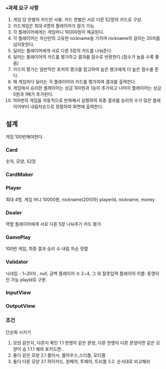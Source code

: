 ### ▪️과제 **요구 사항**
1. 게임 당 한벌의 카드만 사용. 카드 한벌은 서로 다른 52장의 카드로 구성.
2. 카드게임은 최대 4명의 플레이어가 참가 가능
3. 각 플레이어에게는 게임머니 10000원이 제공된다.
4. 각 플레이어는 자신만의 고유한 nickname을 기지며 nickname의 길이는 20자를 넘지못한다.
5. 딜러는 플레이어에게 서로 다른 5장의 카드를 나눠준다.
6. 딜러는 플레이어의 카드를 평가하고 결과를 점수로 반환한다.(점수가 높을 수록 좋음)
7. 카드의 평가는 일반적인 포커의 랭크를 참고하여 높은 랭크에게 더 높은 점수를 준다.
8. 매 게임마다 딜러는 각 플레이어의 카드를 평가하여 결과를 출력한다.
9. 게임에서 승리한 플레이어는 상금 100원과 1승이 추가되고 나머지 플레이어는 상금 0원과 1패가 추가된다.
10. 100번의 게임을 자동적으로 반복해서 실행하여 최종 결과를 승리의 수가 많은 플레이어부터 내림차순으로 정렬하여 화면에 출력한다.

## 설계
게임 100번해야한다.

### Card
숫자, 모양, 52장
### CardMaker

### 
### Player
최대 4명, 게임 머니 10000원, nickname(20이하)
playerId, nickname, money
### Dealer
역할
플레이어에게 서로 다른 5장 나눠주기
카드 평가 
### GamePlay
100번 게임, 최종 결과 승리 수 내림 차순 정렬

### Validator
닉네임 - 1~20자 , null, 공백
플레이어 수 2~4, 그 외 잘못입력
플레이어 이름: 동명이인 가능 playId로 구분.

### InputView
### OutputView

### 조건
단순화 시키기
1. 모양 같은지, 다른지 확인
1.1 한명이 같은 문양, 다른 한명이 다른 문양이면 같은 모양이 승
1.1.1 예외 포카드면..
2. 둘다 같은 모양
2.1 플러시, 풀하우스,스티플, 로티플
3. 둘다 다른 모양
3.1 하이카드, 원페어, 투페어, 트리플
3.2. 순서대로 비교해라
